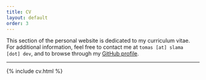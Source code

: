 ```yaml
---
title: CV
layout: default
order: 3
---
```


This section of the personal website is dedicated to my curriculum vitae. For additional information, feel free to contact me at `tomas [at] slama [dot] dev`, and to browse through my [GitHub profile](https://github.com/xiaoxiae/).

<hr style="margin-bottom: 0;">

{% include cv.html %}
